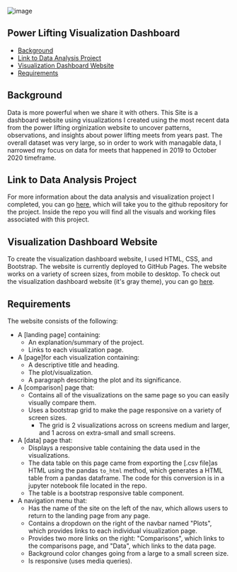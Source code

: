 ![image](https://user-images.githubusercontent.com/66078772/96190609-20d64380-0f08-11eb-9863-cf48b2df682b.png)


## Power Lifting Visualization Dashboard
* [Background](#background)
* [Link to Data Analysis Project](#analysis_project)
* [Visualization Dashboard Website](#website)
* [Requirements](#requirements)

## <a name="background"></a>Background

Data is more powerful when we share it with others. This Site is a dashboard website using visualizations I created using the most recent data from the power lifting orginization website to uncover patterns, observations, and insights about power lifting meets from years past.  The overall dataset was very large, so in order to work with managable data, I narrowed my focus on data for meets that happened in 2019 to October 2020 timeframe.   

## <a name="analysis_project"></a>Link to Data Analysis Project

For more information about the data analysis and visualization project I completed, you can go [here](https://github.com/j1-aggie/Web-Design-Challenge), which will take you to the github repository for the project.  Inside the repo you will find all the visuals and working files associated with this project. 

## <a name="website"></a>Visualization Dashboard Website

To create the visualization dashboard website, I used HTML, CSS, and Bootstrap. The website is currently deployed to GitHub Pages. The website works on a variety of screen sizes, from mobile to desktop. To check out the visualization dashboard website (it's gray theme), you can go [here](https://j1-aggie.github.io/Web_Design_Challenge/).

## <a name="requirements"></a>Requirements

The website consists of the following:

* A [landing page] containing:
  * An explanation/summary of the project.
  * Links to each visualization page.
* A [page]for each visualization containing:
  * A descriptive title and heading.
  * The plot/visualization.
  * A paragraph describing the plot and its significance.
* A [comparison] page that:
  * Contains all of the visualizations on the same page so you can easily visually compare them.
  * Uses a bootstrap grid to make the page responsive on a variety of screen sizes.
    * The grid is 2 visualizations across on screens medium and larger, and 1 across on extra-small and small screens.
* A [data] page that:
  * Displays a responsive table containing the data used in the visualizations.
  * The data table on this page came from exporting the [.csv file]as HTML using the pandas ```to_html``` method, which generates a HTML table from a pandas dataframe. The code for this conversion is in a jupyter notebook file located in the repo.
  * The table is a bootstrap responsive table component.
* A navigation menu that:
  * Has the name of the site on the left of the nav, which allows users to return to the landing page from any page.
  * Contains a dropdown on the right of the navbar named "Plots", which provides links to each individual visualization page.
  * Provides two more links on the right: "Comparisons", which links to the comparisons page, and "Data", which links to the data page.
  * Background color changes going from a large to a small screen size.
  * Is responsive (uses media queries).

